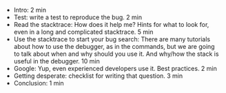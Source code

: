 * Intro: 2 min
* Test: write a test to reproduce the bug. 2 min
* Read the stacktrace: How does it help me? Hints for what to look for, even in a long and complicated stacktrace. 5 min
* Use the stacktrace to start your bug search: There are many tutorials about how to use the debugger, as in the commands, but we are going to talk about when and why should you use it. And why/how the stack is useful in the debugger. 10 min
* Google: Yup, even experienced developers use it. Best practices. 2 min
* Getting desperate: checklist for writing that question. 3 min
* Conclusion: 1 min